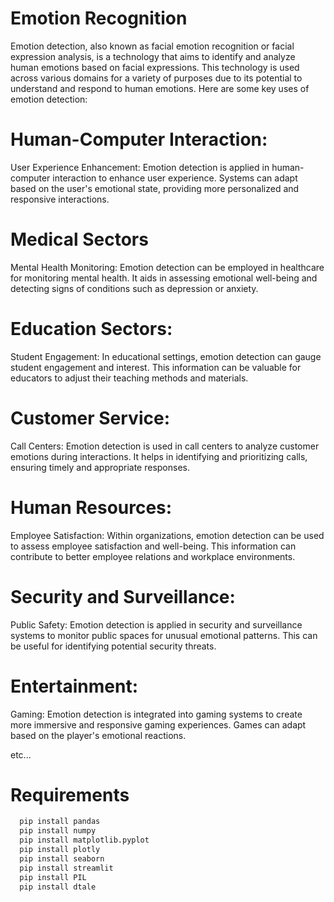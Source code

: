 
# Emotion Recognition

Emotion detection, also known as facial emotion recognition or facial expression analysis, is a technology that aims to identify and analyze human emotions based on facial expressions. This technology is used across various domains for a variety of purposes due to its potential to understand and respond to human emotions. Here are some key uses of emotion detection:

# Human-Computer Interaction:
User Experience Enhancement: Emotion detection is applied in human-computer interaction to enhance user experience. Systems can adapt based on the user's emotional state, providing more personalized and responsive interactions.

# Medical Sectors
Mental Health Monitoring: Emotion detection can be employed in healthcare for monitoring mental health. It aids in assessing emotional well-being and detecting signs of conditions such as depression or anxiety.

# Education Sectors:
Student Engagement: In educational settings, emotion detection can gauge student engagement and interest. This information can be valuable for educators to adjust their teaching methods and materials.

# Customer Service:
Call Centers: Emotion detection is used in call centers to analyze customer emotions during interactions. It helps in identifying and prioritizing calls, ensuring timely and appropriate responses.

# Human Resources:
Employee Satisfaction: Within organizations, emotion detection can be used to assess employee satisfaction and well-being. This information can contribute to better employee relations and workplace environments.

# Security and Surveillance:
Public Safety: Emotion detection is applied in security and surveillance systems to monitor public spaces for unusual emotional patterns. This can be useful for identifying potential security threats.

# Entertainment:
Gaming: Emotion detection is integrated into gaming systems to create more immersive and responsive gaming experiences. Games can adapt based on the player's emotional reactions.

etc...
# Requirements
```bash
  pip install pandas
  pip install numpy
  pip install matplotlib.pyplot
  pip install plotly
  pip install seaborn
  pip install streamlit
  pip install PIL
  pip install dtale
```
